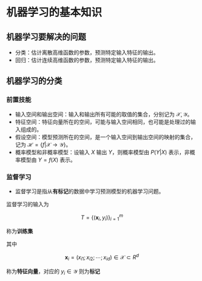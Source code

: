 # 机器学习的基本知识

## 机器学习要解决的问题

* 分类：估计离散高维函数的参数，预测特定输入特征的输出。
* 回归：估计连续高维函数的参数，预测特定输入特征的输出。

## 机器学习的分类

### 前置技能

* 输入空间和输出空间：输入和输出所有可能的取值的集合，分别记为 $\mathcal{X},\mathcal{Y}$。
* 特征空间：特征向量所在的空间，可能与输入空间相同，也可能是处理过的输入组成的。
* 假设空间：模型预测所在的空间，是一个输入空间到输出空间的映射的集合，记为 $\mathcal{H} = \{f|\mathcal{X}\rightarrow\mathcal{Y}\}$。
* 概率模型和非概率模型：设输入 $X$ 输出 $Y$，则概率模型由 $P(Y|X)$ 表示，非概率模型由 $Y=f(X)$ 表示。

### 监督学习

* 监督学习是指从**有标记**的数据中学习预测模型的机器学习问题。

监督学习的输入为

$$
T=\{(\pmb x_i, y_i)\}^m_{i=1}
$$

称为**训练集**

其中

$$
\pmb x_i = (x_{i1}; x_{i2};\cdots;x_{id})\in \mathcal{X} \subset R^d
$$

称为**特征向量**，对应的 $y_i\in \mathcal{Y}$ 则为**标记**

